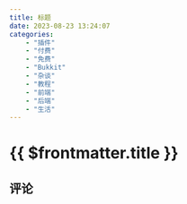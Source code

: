 ```yaml
---
title: 标题
date: 2023-08-23 13:24:07
categories:
    - "插件"
    - "付费"
    - "免费"
    - "Bukkit"
    - "杂谈"
    - "教程"
    - "前端"
    - "后端"
    - "生活"
---
```


# {{ $frontmatter.title }}
<blog-overview></blog-overview>

## 评论

<br/>

<comments></comments>

<script setup>

import Comments from '../../compose/Comments.vue';
import BlogOverview from '../../compose/BlogOverview.vue';

</script>
